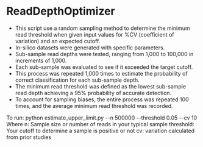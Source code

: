 # ReadDepthOptimizer
- This script use a random sampling method to determine the minimum read threshold when given input values for %CV (coefficient of variation) and an expected cutoff.
- In-silico datasets were generated with specific parameters.
- Sub-sample read depths were tested, ranging from 1,000 to 100,000 in increments of 1,000.
- Each sub-sample was evaluated to see if it exceeded the target cutoff.
- This process was repeated 1,000 times to estimate the probability of correct classification for each sub-sample depth.
- The minimum read threshold was defined as the lowest sub-sample read depth achieving a 95% probability of accurate detection.
- To account for sampling biases, the entire process was repeated 100 times, and the average minimum read threshold was recorded.

To run:
python estimate_upper_limit.py --n 500000 --threshold 0.05 --cv 10
Where
n: Sample size or number of reads in your typical sample
threshold: Your cutoff to determine a sample is positive or not
cv: variation calculated from prior studies

